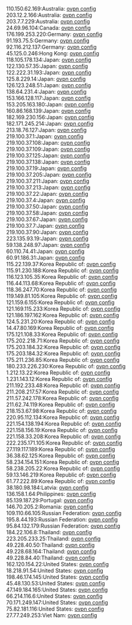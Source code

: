 110.150.62.169:Australia: [ovpn config](vpn/110_150_62_169.ovpn)  
203.12.2.166:Australia: [ovpn config](vpn/203_12_2_166.ovpn)  
203.7.7.229:Australia: [ovpn config](vpn/203_7_7_229.ovpn)  
24.69.96.104:Canada: [ovpn config](vpn/24_69_96_104.ovpn)  
176.199.253.220:Germany: [ovpn config](vpn/176_199_253_220.ovpn)  
91.193.75.5:Germany: [ovpn config](vpn/91_193_75_5.ovpn)  
92.116.212.137:Germany: [ovpn config](vpn/92_116_212_137.ovpn)  
45.125.0.246:Hong Kong: [ovpn config](vpn/45_125_0_246.ovpn)  
118.105.178.134:Japan: [ovpn config](vpn/118_105_178_134.ovpn)  
122.130.57.35:Japan: [ovpn config](vpn/122_130_57_35.ovpn)  
122.222.31.193:Japan: [ovpn config](vpn/122_222_31_193.ovpn)  
125.8.229.14:Japan: [ovpn config](vpn/125_8_229_14.ovpn)  
126.123.248.51:Japan: [ovpn config](vpn/126_123_248_51.ovpn)  
138.64.231.4:Japan: [ovpn config](vpn/138_64_231_4.ovpn)  
153.166.128.117:Japan: [ovpn config](vpn/153_166_128_117.ovpn)  
153.205.163.180:Japan: [ovpn config](vpn/153_205_163_180.ovpn)  
160.86.168.139:Japan: [ovpn config](vpn/160_86_168_139.ovpn)  
182.169.230.156:Japan: [ovpn config](vpn/182_169_230_156.ovpn)  
182.171.245.214:Japan: [ovpn config](vpn/182_171_245_214.ovpn)  
213.18.76.127:Japan: [ovpn config](vpn/213_18_76_127.ovpn)  
219.100.37.1:Japan: [ovpn config](vpn/219_100_37_1.ovpn)  
219.100.37.108:Japan: [ovpn config](vpn/219_100_37_108.ovpn)  
219.100.37.109:Japan: [ovpn config](vpn/219_100_37_109.ovpn)  
219.100.37.125:Japan: [ovpn config](vpn/219_100_37_125.ovpn)  
219.100.37.138:Japan: [ovpn config](vpn/219_100_37_138.ovpn)  
219.100.37.19:Japan: [ovpn config](vpn/219_100_37_19.ovpn)  
219.100.37.205:Japan: [ovpn config](vpn/219_100_37_205.ovpn)  
219.100.37.211:Japan: [ovpn config](vpn/219_100_37_211.ovpn)  
219.100.37.213:Japan: [ovpn config](vpn/219_100_37_213.ovpn)  
219.100.37.22:Japan: [ovpn config](vpn/219_100_37_22.ovpn)  
219.100.37.4:Japan: [ovpn config](vpn/219_100_37_4.ovpn)  
219.100.37.50:Japan: [ovpn config](vpn/219_100_37_50.ovpn)  
219.100.37.58:Japan: [ovpn config](vpn/219_100_37_58.ovpn)  
219.100.37.67:Japan: [ovpn config](vpn/219_100_37_67.ovpn)  
219.100.37.7:Japan: [ovpn config](vpn/219_100_37_7.ovpn)  
219.100.37.90:Japan: [ovpn config](vpn/219_100_37_90.ovpn)  
223.135.93.19:Japan: [ovpn config](vpn/223_135_93_19.ovpn)  
59.138.248.97:Japan: [ovpn config](vpn/59_138_248_97.ovpn)  
60.110.74.41:Japan: [ovpn config](vpn/60_110_74_41.ovpn)  
60.91.186.31:Japan: [ovpn config](vpn/60_91_186_31.ovpn)  
115.22.139.37:Korea Republic of: [ovpn config](vpn/115_22_139_37.ovpn)  
115.91.230.188:Korea Republic of: [ovpn config](vpn/115_91_230_188.ovpn)  
116.123.105.35:Korea Republic of: [ovpn config](vpn/116_123_105_35.ovpn)  
116.44.113.68:Korea Republic of: [ovpn config](vpn/116_44_113_68.ovpn)  
118.36.247.70:Korea Republic of: [ovpn config](vpn/118_36_247_70.ovpn)  
119.149.81.105:Korea Republic of: [ovpn config](vpn/119_149_81_105.ovpn)  
121.159.6.155:Korea Republic of: [ovpn config](vpn/121_159_6_155.ovpn)  
121.169.115.233:Korea Republic of: [ovpn config](vpn/121_169_115_233.ovpn)  
121.186.197.162:Korea Republic of: [ovpn config](vpn/121_186_197_162.ovpn)  
124.5.231.20:Korea Republic of: [ovpn config](vpn/124_5_231_20.ovpn)  
14.47.80.169:Korea Republic of: [ovpn config](vpn/14_47_80_169.ovpn)  
175.121.108.33:Korea Republic of: [ovpn config](vpn/175_121_108_33.ovpn)  
175.202.218.71:Korea Republic of: [ovpn config](vpn/175_202_218_71.ovpn)  
175.203.184.32:Korea Republic of: [ovpn config](vpn/175_203_184_32.ovpn)  
175.203.184.32:Korea Republic of: [ovpn config](vpn/175_203_184_32.ovpn)  
175.211.236.85:Korea Republic of: [ovpn config](vpn/175_211_236_85.ovpn)  
180.233.226.230:Korea Republic of: [ovpn config](vpn/180_233_226_230.ovpn)  
1.212.13.22:Korea Republic of: [ovpn config](vpn/1_212_13_22.ovpn)  
1.231.143.12:Korea Republic of: [ovpn config](vpn/1_231_143_12.ovpn)  
211.192.233.48:Korea Republic of: [ovpn config](vpn/211_192_233_48.ovpn)  
211.208.217.57:Korea Republic of: [ovpn config](vpn/211_208_217_57.ovpn)  
211.57.242.178:Korea Republic of: [ovpn config](vpn/211_57_242_178.ovpn)  
211.62.74.119:Korea Republic of: [ovpn config](vpn/211_62_74_119.ovpn)  
218.153.67.98:Korea Republic of: [ovpn config](vpn/218_153_67_98.ovpn)  
220.95.112.134:Korea Republic of: [ovpn config](vpn/220_95_112_134.ovpn)  
221.154.138.194:Korea Republic of: [ovpn config](vpn/221_154_138_194.ovpn)  
221.158.156.19:Korea Republic of: [ovpn config](vpn/221_158_156_19.ovpn)  
221.158.33.208:Korea Republic of: [ovpn config](vpn/221_158_33_208.ovpn)  
222.235.171.105:Korea Republic of: [ovpn config](vpn/222_235_171_105.ovpn)  
27.119.117.189:Korea Republic of: [ovpn config](vpn/27_119_117_189.ovpn)  
36.38.62.125:Korea Republic of: [ovpn config](vpn/36_38_62_125.ovpn)  
58.234.154.151:Korea Republic of: [ovpn config](vpn/58_234_154_151.ovpn)  
58.238.205.22:Korea Republic of: [ovpn config](vpn/58_238_205_22.ovpn)  
59.13.146.219:Korea Republic of: [ovpn config](vpn/59_13_146_219.ovpn)  
61.77.222.89:Korea Republic of: [ovpn config](vpn/61_77_222_89.ovpn)  
38.180.98.184:Latvia: [ovpn config](vpn/38_180_98_184.ovpn)  
136.158.1.64:Philippines: [ovpn config](vpn/136_158_1_64.ovpn)  
85.139.187.29:Portugal: [ovpn config](vpn/85_139_187_29.ovpn)  
146.70.205.2:Romania: [ovpn config](vpn/146_70_205_2.ovpn)  
109.110.66.105:Russian Federation: [ovpn config](vpn/109_110_66_105.ovpn)  
195.8.44.193:Russian Federation: [ovpn config](vpn/195_8_44_193.ovpn)  
95.84.132.179:Russian Federation: [ovpn config](vpn/95_84_132_179.ovpn)  
184.22.106.8:Thailand: [ovpn config](vpn/184_22_106_8.ovpn)  
223.205.233.25:Thailand: [ovpn config](vpn/223_205_233_25.ovpn)  
49.228.40.50:Thailand: [ovpn config](vpn/49_228_40_50.ovpn)  
49.228.68.164:Thailand: [ovpn config](vpn/49_228_68_164.ovpn)  
49.228.84.40:Thailand: [ovpn config](vpn/49_228_84_40.ovpn)  
162.120.154.22:United States: [ovpn config](vpn/162_120_154_22.ovpn)  
18.218.91.54:United States: [ovpn config](vpn/18_218_91_54.ovpn)  
198.46.174.145:United States: [ovpn config](vpn/198_46_174_145.ovpn)  
45.48.130.53:United States: [ovpn config](vpn/45_48_130_53.ovpn)  
47.149.184.165:United States: [ovpn config](vpn/47_149_184_165.ovpn)  
66.214.116.6:United States: [ovpn config](vpn/66_214_116_6.ovpn)  
70.171.249.147:United States: [ovpn config](vpn/70_171_249_147.ovpn)  
75.82.181.116:United States: [ovpn config](vpn/75_82_181_116.ovpn)  
27.77.249.253:Viet Nam: [ovpn config](vpn/27_77_249_253.ovpn)  
